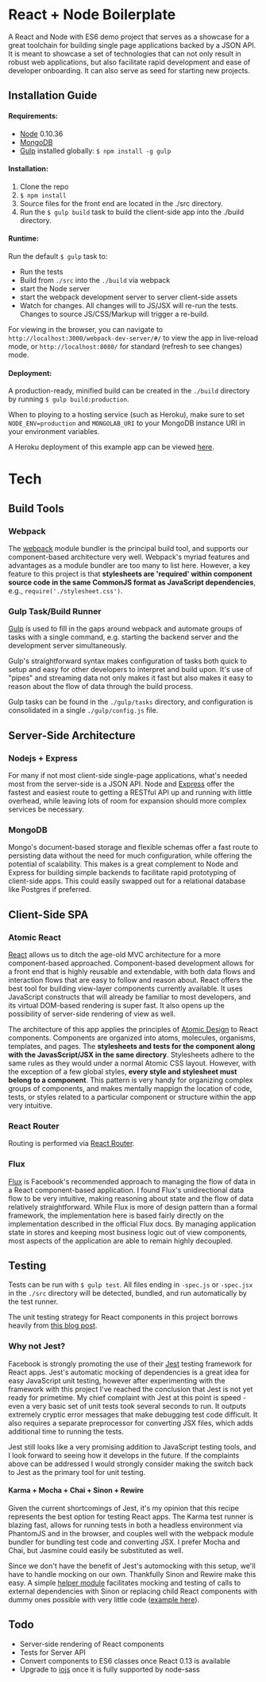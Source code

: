 # React + Node Boilerplate

A React and Node with ES6 demo project that serves as a showcase for a great toolchain for building single page applications backed by a JSON API. It is meant to showcase a set of technologies that can not only result in robust web applications, but also facilitate rapid development and ease of developer onboarding. It can also serve as seed for starting new projects.

## Installation Guide

#### Requirements:
  * [Node](http://nodejs.org/) 0.10.36
  * [MongoDB](www.mongodb.org/)
  * [Gulp](http://gulpjs.com/) installed globally: `$ npm install -g gulp`

#### Installation:
1. Clone the repo
2. `$ npm install`
3. Source files for the front end are located in the ./src directory.
4. Run the `$ gulp build` task to build the client-side app into the ./build
   directory.

#### Runtime:
Run the default `$ gulp` task to:
  * Run the tests
  * Build from `./src` into the `./build` via webpack
  * start the Node server
  * start the webpack development server to server client-side assets
  * Watch for changes. All changes will to JS/JSX will re-run the tests. Changes to source JS/CSS/Markup will trigger a re-build.

For viewing in the browser, you can navigate to `http://localhost:3000/webpack-dev-server/#/` to view the app in live-reload mode, or `http://localhost:8080/` for standard (refresh to see changes) mode.

#### Deployment:
A production-ready, minified build can be created in the `./build` directory by running `$ gulp build:production`.

When to ploying to a hosting service (such as Heroku), make sure to set `NODE_ENV=production` and `MONGOLAB_URI` to your MongoDB instance URI in your environment variables.

A Heroku deployment of this example app can be viewed [here](http://react-node-project-seed.herokuapp.com/#/).

# Tech

## Build Tools
### Webpack
The [webpack](http://webpack.github.io/docs/what-is-webpack.html) module bundler is the principal build tool, and supports our component-based architecture very well. Webpack's myriad features and advantages as a module bundler are too many to list here. However, a key feature to this project is that **stylesheets are 'required' within component source code in the same CommonJS format as JavaScript dependencies**, e.g., `require('./stylesheet.css')`.

### Gulp Task/Build Runner
[Gulp](http://gulpjs.com/) is used to fill in the gaps around webpack and automate groups of tasks with a single command, e.g. starting the backend server and the development server simultaneously.

Gulp's straightforward syntax makes configuration of tasks both quick to setup and easy for other developers to interpret and build upon. It's use of "pipes" and streaming data not only makes it fast but also makes it easy to reason about the flow of data through the build process.

Gulp tasks can be found in the `./gulp/tasks` directory, and configuration is consolidated in a single `./gulp/config.js` file.

## Server-Side Architecture
### Nodejs + Express
For many if not most client-side single-page applications, what's needed most from the server-side is a JSON API. Node and [Express](http://expressjs.com/) offer the fastest and easiest route to getting a RESTful API up and running with little overhead, while leaving lots of room for expansion should more complex services be necessary.

### MongoDB
Mongo's document-based storage and flexible schemas offer a fast route to persisting data without the need for much configuration, while offering the potential of scalability. This makes is a great complement to Node and Express for building simple backends to facilitate rapid prototyping of client-side apps. This could easily swapped out for a relational database like Postgres if preferred.

## Client-Side SPA

### Atomic React
[React](http://facebook.github.io/react/index.html) allows us to ditch the age-old MVC architecture for a more component-based approached. Component-based development allows for a front end that is highly reusable and extendable, with both data flows and interaction flows that are easy to follow and reason about. React offers the best tool for building view-layer components currently available. It uses JavaScript constructs that will already be familiar to most developers, and its virtual DOM-based rendering is super fast. It also opens up the possibility of server-side rendering of view as well.

The architecture of this app applies the principles of [Atomic Design](http://bradfrost.com/blog/post/atomic-web-design/) to React components. Components are organized into atoms, molecules, organisms, templates, and pages. The **stylesheets and tests for the component along with the JavasScript/JSX in the same directory**. Stylesheets adhere to the same rules as they would under a normal Atomic CSS layout. However, with the exception of a few global styles, **every style and stylesheet must belong to a component**. This pattern is very handy for organizing complex groups of components, and makes mentally mappign the location of code, tests, or styles related to a particular component or structure within the app very intuitive.

### React Router
Routing is performed via [React Router](https://github.com/rackt/react-router).
### Flux
[Flux](http://facebook.github.io/flux/) is Facebook's recommended approach to managing the flow of data in a React component-based application. I found Flux's unidirectional data flow to be very intuitive, making reasoning about state and the flow of data relatively straightforward. While Flux is more of design pattern than a formal framework, the implementation here is based fairly directly on the implementation described in the official Flux docs. By managing application state in stores and keeping most business logic out of view components, most aspects of the application are able to remain highly decoupled.

## Testing
Tests can be run with `$ gulp test`. All files ending in `-spec.js` or `-spec.jsx` in the `./src` directory will be detected, bundled, and run automatically by the test runner.

The unit testing strategy for React components in this project borrows heavily from
[this blog post](http://substantial.com/blog/2014/11/11/test-driven-react-how-to-manually-mock-components/).

### Why not Jest?
Facebook is strongly promoting the use of their [Jest](http://facebook.github.io/jest/) testing framework for React apps. Jest's automatic mocking of dependencies is a great idea for easy JavaScript unit testing, however after experimenting with the framework with this project I've
reached the conclusion that Jest is not yet ready for primetime. My chief complaint with Jest at this point is speed - even a very basic set of unit tests took several seconds to run. It outputs extremely cryptic error messages that make debugging test code difficult. It also requires a separate preprocessor for converting JSX files, which adds additional time to running the tests.

Jest still looks like a very promising addition to JavaScript testing tools, and I look forward to seeing how it develops in the future. If the complaints above can be addressed I would strongly consider making the switch back to Jest as the
primary tool for unit testing.

#### Karma + Mocha + Chai + Sinon + Rewire
Given the current shortcomings of Jest, it's my opinion that this recipe represents the best option for testing React apps. The Karma test runner is blazing fast, allows for running tests in both a headless environment via PhantomJS and in the browser, and couples well with the webpack module bundler for bundling test code and converting JSX. I prefer Mocha and Chai, but Jasmine could easily be substituted as well.

Since we don't have the benefit of Jest's automocking with this setup, we'll have to handle mocking on our own. Thankfully Sinon and Rewire make this easy. A simple [helper module](../test/helpers/rewire-module.js) facilitates mocking and testing of calls to external dependencies with Sinon or replacing child React components with dummy ones possible with very little code ([example here](../tests/todo-item-spec.jsx)).

## Todo
* Server-side rendering of React components
* Tests for Server API
* Convert components to ES6 classes once React 0.13 is available
* Upgrade to [iojs](https://iojs.org/) once it is fully supported by node-sass